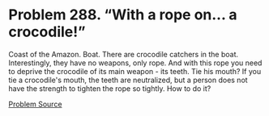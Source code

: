 # Problem 288. “With a rope on... a crocodile!”

Coast of the Amazon. Boat. There are crocodile catchers in the boat. Interestingly, they have no weapons, only rope. And with this rope you need to deprive the crocodile of its main weapon - its teeth. Tie his mouth? If you tie a crocodile's mouth, the teeth are neutralized, but a person does not have the strength to tighten the rope so tightly. How to do it?

[Problem Source](https://www.trizland.ru/tasks/1534/)